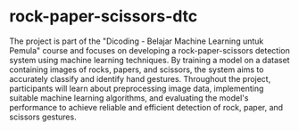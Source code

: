 # rock-paper-scissors-dtc
The project is part of the "Dicoding - Belajar Machine Learning untuk Pemula" course and focuses on developing a rock-paper-scissors detection system using machine learning techniques. By training a model on a dataset containing images of rocks, papers, and scissors, the system aims to accurately classify and identify hand gestures. Throughout the project, participants will learn about preprocessing image data, implementing suitable machine learning algorithms, and evaluating the model's performance to achieve reliable and efficient detection of rock, paper, and scissors gestures.
